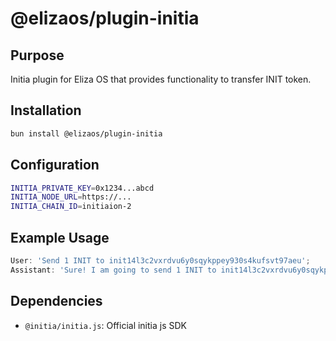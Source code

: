 # @elizaos/plugin-initia

## Purpose

Initia plugin for Eliza OS that provides functionality to transfer INIT token.

## Installation

```bash
bun install @elizaos/plugin-initia
```

## Configuration

```bash
INITIA_PRIVATE_KEY=0x1234...abcd
INITIA_NODE_URL=https://...
INITIA_CHAIN_ID=initiaion-2
```

## Example Usage

```typescript
User: 'Send 1 INIT to init14l3c2vxrdvu6y0sqykppey930s4kufsvt97aeu';
Assistant: 'Sure! I am going to send 1 INIT to init14l3c2vxrdvu6y0sqykppey930s4kufsvt97aeu';
```

## Dependencies

- `@initia/initia.js`: Official initia js SDK
